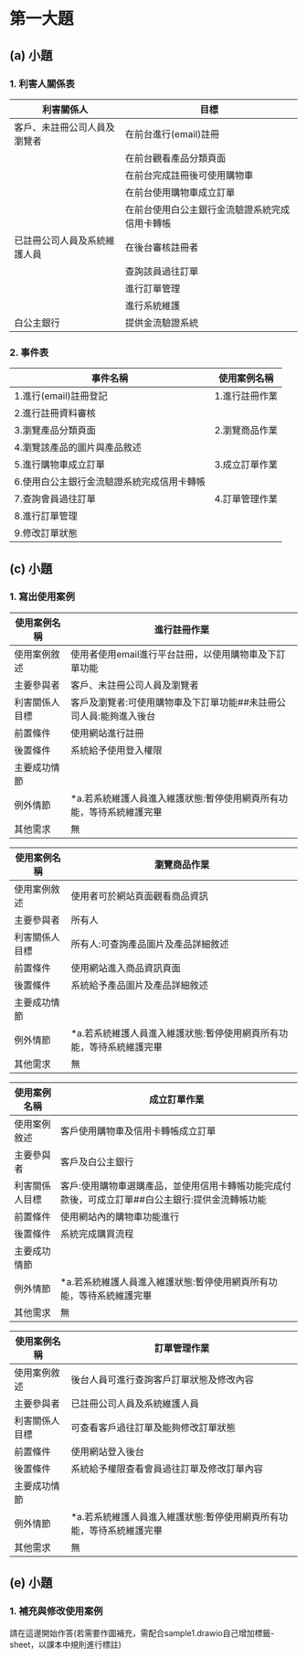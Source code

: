 # 第一大題 
## (a) 小題
### 1. 利害人關係表
|利害關係人|目標|
|-----|-----|
|客戶、未註冊公司人員及瀏覽者|在前台進行(email)註冊|
||在前台觀看產品分類頁面|
||在前台完成註冊後可使用購物車|
||在前台使用購物車成立訂單|
||在前台使用白公主銀行金流驗證系統完成信用卡轉帳|
|已註冊公司人員及系統維護人員|在後台審核註冊者|
||查詢該員過往訂單|
||進行訂單管理|
||進行系統維護|
|白公主銀行|提供金流驗證系統|
### 2. 事件表
|事件名稱|使用案例名稱|
|-----|-----|
|1.進行(email)註冊登記|1.進行註冊作業|
|2.進行註冊資料審核|
|3.瀏覽產品分類頁面|2.瀏覽商品作業|
|4.瀏覽該產品的圖片與產品敘述|
|5.進行購物車成立訂單|3.成立訂單作業|
|6.使用白公主銀行金流驗證系統完成信用卡轉帳|
|7.查詢會員過往訂單|4.訂單管理作業|
|8.進行訂單管理|
|9.修改訂單狀態|
## (c) 小題
### 1. 寫出使用案例
|使用案例名稱|進行註冊作業|
|-----|-----|
|使用案例敘述|使用者使用email進行平台註冊，以使用購物車及下訂單功能|
|主要參與者|客戶、未註冊公司人員及瀏覽者
|利害關係人目標|客戶及瀏覽者:可使用購物車及下訂單功能##未註冊公司人員:能夠進入後台|
|前置條件|使用網站進行註冊
|後置條件|系統給予使用登入權限
|主要成功情節|  
|例外情節|*a.若系統維護人員進入維護狀態:暫停使用網頁所有功能，等待系統維護完畢
|其他需求|無

|使用案例名稱|瀏覽商品作業|
|-----|-----|
|使用案例敘述|使用者可於網站頁面觀看商品資訊|
|主要參與者|所有人|
|利害關係人目標|所有人:可查詢產品圖片及產品詳細敘述|
|前置條件|使用網站進入商品資訊頁面
|後置條件|系統給予產品圖片及產品詳細敘述
|主要成功情節|  
|例外情節|*a.若系統維護人員進入維護狀態:暫停使用網頁所有功能，等待系統維護完畢
|其他需求|無

|使用案例名稱|成立訂單作業|
|-----|-----|
|使用案例敘述|客戶使用購物車及信用卡轉帳成立訂單|
|主要參與者|客戶及白公主銀行
|利害關係人目標|客戶:使用購物車選購產品，並使用信用卡轉帳功能完成付款後，可成立訂單##白公主銀行:提供金流轉帳功能|
|前置條件|使用網站內的購物車功能進行
|後置條件|系統完成購買流程
|主要成功情節|  
|例外情節|*a.若系統維護人員進入維護狀態:暫停使用網頁所有功能，等待系統維護完畢
|其他需求|無

|使用案例名稱|訂單管理作業|
|-----|-----|
|使用案例敘述|後台人員可進行查詢客戶訂單狀態及修改內容|
|主要參與者|已註冊公司人員及系統維護人員
|利害關係人目標|可查看客戶過往訂單及能夠修改訂單狀態|
|前置條件|使用網站登入後台
|後置條件|系統給予權限查看會員過往訂單及修改訂單內容
|主要成功情節|  
|例外情節|*a.若系統維護人員進入維護狀態:暫停使用網頁所有功能，等待系統維護完畢
|其他需求|無


## (e) 小題
### 1. 補充與修改使用案例
請在這邊開始作答(若需要作圖補充，需配合sample1.drawio自己增加標籤-sheet，以課本中規則進行標註)